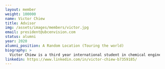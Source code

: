 ```yaml
---
layout: member
weight: 100000
name: Victor Chiew
title: Advisor
img: /assets/images/members/victor.jpg
email: president@ubcenvision.com
status: alumni
year: 2020
alumni_position: A Random Location (Touring the world)
biography: >
  Victor Chiew is a third year international student in chemical engineering. He was the previous Co-Lead for the UBC Chem-E-Car junior team which competed in the 2017 Regional Chem-E-Car competition and won second place in the car poster competition. He also presented on the economic viability of bio-fuels at the Clean Energy BC conference Generate in 2016 alongside Shams, Abhishek, Said and Aziz. While working on the early stages of Envision's creation in the summer, Victor helped implement a hydrogen fuel cell as the future power source for the Chem-E-Car team. As Envision's first president, he established Envision's current management structure and provides support for each venture by generating interest from companies and academia, helping connect Envision's developing technologies with their applicable markets.
linkedin: https://www.linkedin.com/in/victor-chiew-b7359185/
---
```

